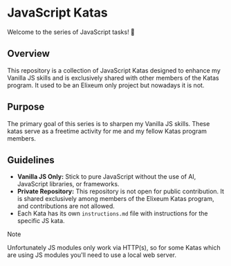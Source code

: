 # JavaScript Katas
Welcome to the series of JavaScript tasks! 🚀

## Overview
This repository is a collection of JavaScript Katas designed to enhance my Vanilla JS skills and is exclusively shared with other members of the Katas program.
It used to be an Elixeum only project but nowadays it is not.

## Purpose
The primary goal of this series is to sharpen my Vanilla JS skills. These katas serve as a freetime activity for me and my fellow Katas program members.

## Guidelines
- **Vanilla JS Only:** Stick to pure JavaScript without the use of AI, JavaScript libraries, or frameworks.
- **Private Repository:** This repository is not open for public contribution. It is shared exclusively among members of the Elixeum Katas program, and contributions are not allowed.
- Each Kata has its own ```instructions.md``` file with instructions for the specific JS kata.


> [!NOTE]  
> Unfortunately JS modules only work via HTTP(s), so for some Katas which are using JS modules you'll need to use a local web server.
